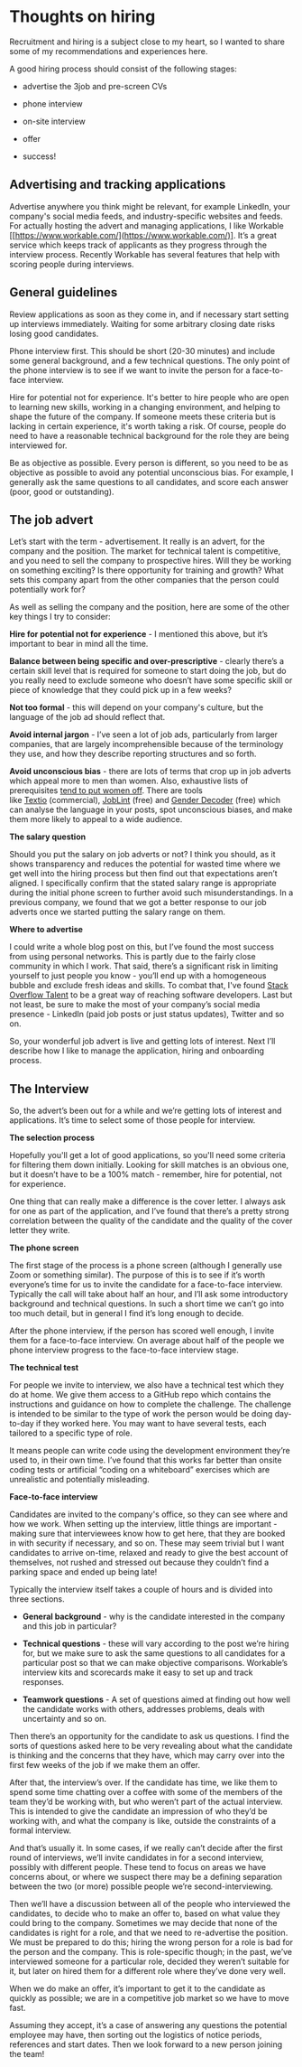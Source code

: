 # Thoughts on hiring

Recruitment and hiring is a subject close to my heart, so I wanted to share some of my recommendations and experiences here.

A good hiring process should consist of the following stages:

- advertise the 3job and pre-screen CVs

- phone interview

- on-site interview 

- offer

- success!

## Advertising and tracking applications

Advertise anywhere you think might be relevant, for example LinkedIn, your company's social media feeds, and industry-specific websites and feeds. For actually hosting the advert and managing applications, I like Workable [[https://www.workable.com/](https://www.workable.com/)]. It’s a great service which keeps track of applicants as they progress through the interview process. Recently Workable has several features that help with scoring people during interviews.

## General guidelines

Review applications as soon as they come in, and if necessary start setting up interviews immediately. Waiting for some arbitrary closing date risks losing good candidates.

Phone interview first. This should be short (20-30 minutes) and include some general background, and a few technical questions. The only point of the phone interview is to see if we want to invite the person for a face-to-face interview.

Hire for potential not for experience. It's better to hire people who are open to learning new skills, working in a changing environment, and helping to shape the future of the company. If someone meets these criteria but is lacking in certain experience, it's worth taking a risk. Of course, people do need to have a reasonable technical background for the role they are being interviewed for.

Be as objective as possible. Every person is different, so you need to be as objective as possible to avoid any potential unconscious bias. For example, I generally ask the same questions to all candidates, and score each answer (poor, good or outstanding).


## The job advert

Let’s start with the term - advertisement. It really is an advert, for the company and the position. The market for technical talent is competitive, and you need to sell the company to prospective hires. Will they be working on something exciting? Is there opportunity for training and growth? What sets this company apart from the other companies that the person could potentially work for?

As well as selling the company and the position, here are some of the other key things I try to consider:

**Hire for potential not for experience** - I mentioned this above, but it’s important to bear in mind all the time.

**Balance between being specific and over-prescriptive** - clearly there’s a certain skill level that is required for someone to start doing the job, but do you really need to exclude someone who doesn’t have some specific skill or piece of knowledge that they could pick up in a few weeks?

**Not too formal** - this will depend on your company's culture, but the language of the job ad should reflect that. 

**Avoid internal jargon** - I’ve seen a lot of job ads, particularly from larger companies, that are largely incomprehensible because of the terminology they use, and how they describe reporting structures and so forth.

**Avoid unconscious bias** - there are lots of terms that crop up in job adverts which appeal more to men than women. Also, exhaustive lists of prerequisites [tend to put women off](https://web.archive.org/web/20181225085534/https://hbr.org/2014/08/why-women-dont-apply-for-jobs-unless-theyre-100-qualified). There are tools like [Textio](https://web.archive.org/web/20181225085534/https://textio.com/) (commercial), [JobLint](https://joblint.org/) (free) and [Gender Decoder](http://gender-decoder.katmatfield.com/) (free) which can analyse the language in your posts, spot unconscious biases, and make them more likely to appeal to a wide audience.

**The salary question**

Should you put the salary on job adverts or not? I think you should, as it shows transparency and reduces the potential for wasted time where we get well into the hiring process but then find out that expectations aren’t aligned. I specifically confirm that the stated salary range is appropriate during the initial phone screen to further avoid such misunderstandings. In a previous company, we found that we got a better response to our job adverts once we started putting the salary range on them.

**Where to advertise**

I could write a whole blog post on this, but I’ve found the most success from using personal networks. This is partly due to the fairly close community in which I work. That said, there’s a significant risk in limiting yourself to just people you know - you’ll end up with a homogeneous bubble and exclude fresh ideas and skills. To combat that, I've found [Stack Overflow Talent](https://stackoverflow.com/talent/en) to be a great way of reaching software developers. Last but not least, be sure to make the most of your company’s social media presence - LinkedIn (paid job posts or just status updates), Twitter and so on.

So, your wonderful job advert is live and getting lots of interest. Next I’ll describe how I like to manage the application, hiring and onboarding process.

## The Interview

So, the advert’s been out for a while and we’re getting lots of interest and applications. It’s time to select some of those people for interview.

**The selection process**

Hopefully you'll get a lot of good applications, so you'll need some criteria for filtering them down initially. Looking for skill matches is an obvious one, but it doesn’t have to be a 100% match - remember, hire for potential, not for experience.

One thing that can really make a difference is the cover letter. I always ask for one as part of the application, and I’ve found that there’s a pretty strong correlation between the quality of the candidate and the quality of the cover letter they write.

**The phone screen**

The first stage of the process is a phone screen (although I generally use Zoom or something similar). The purpose of this is to see if it’s worth everyone’s time for us to invite the candidate for a face-to-face interview. Typically the call will take about half an hour, and I’ll ask some introductory background and technical questions. In such a short time we can’t go into too much detail, but in general I find it’s long enough to decide.

After the phone interview, if the person has scored well enough, I invite them for a face-to-face interview. On average about half of the people we phone interview progress to the face-to-face interview stage.

**The technical test**

For people we invite to interview, we also have a technical test which they do at home. We give them access to a GitHub repo which contains the instructions and guidance on how to complete the challenge. The challenge is intended to be similar to the type of work the person would be doing day-to-day if they worked here. You may want to have several tests, each tailored to a specific type of role.

It means people can write code using the development environment they’re used to, in their own time. I’ve found that this works far better than onsite coding tests or artificial “coding on a whiteboard” exercises which are unrealistic and potentially misleading.

**Face-to-face interview**

Candidates are invited to the company's office, so they can see where and how we work. When setting up the interview, little things are important - making sure that interviewees know how to get here, that they are booked in with security if necessary, and so on. These may seem trivial but I want candidates to arrive on-time, relaxed and ready to give the best account of themselves, not rushed and stressed out because they couldn’t find a parking space and ended up being late!

Typically the interview itself takes a couple of hours and is divided into three sections.

* **General background** - why is the candidate interested in the company and this job in particular?

* **Technical questions** - these will vary according to the post we’re hiring for, but we make sure to ask the same questions to all candidates for a particular post so that we can make objective comparisons. Workable’s interview kits and scorecards make it easy to set up and track responses.

* **Teamwork questions** - A set of questions aimed at finding out how well the candidate works with others, addresses problems, deals with uncertainty and so on.

Then there’s an opportunity for the candidate to ask us questions. I find the sorts of questions asked here to be very revealing about what the candidate is thinking and the concerns that they have, which may carry over into the first few weeks of the job if we make them an offer.

After that, the interview’s over. If the candidate has time, we like them to spend some time chatting over a coffee with some of the members of the team they’d be working with, but who weren’t part of the actual interview. This is intended to give the candidate an impression of who they’d be working with, and what the company is like, outside the constraints of a formal interview.

And that’s usually it. In some cases, if we really can’t decide after the first round of interviews, we’ll invite candidates in for a second interview, possibly with different people. These tend to focus on areas we have concerns about, or where we suspect there may be a defining separation between the two (or more) possible people we’re second-interviewing.

Then we’ll have a discussion between all of the people who interviewed the candidates, to decide who to make an offer to, based on what value they could bring to the company. Sometimes we may decide that none of the candidates is right for a role, and that we need to re-advertise the position. We must be prepared to do this; hiring the wrong person for a role is bad for the person and the company. This is role-specific though; in the past, we’ve interviewed someone for a particular role, decided they weren’t suitable for it, but later on hired them for a different role where they’ve done very well.

When we do make an offer, it’s important to get it to the candidate as quickly as possible; we are in a competitive job market so we have to move fast.

Assuming they accept, it’s a case of answering any questions the potential employee may have, then sorting out the logistics of notice periods, references and start dates. Then we look forward to a new person joining the team!
